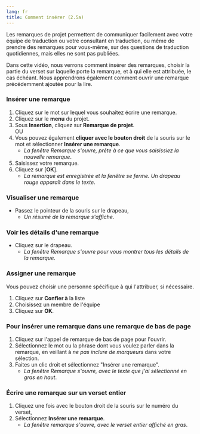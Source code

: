 ```yaml
---
lang: fr
title: Comment insérer (2.5a) 
---
```

Les remarques de projet permettent de communiquer facilement avec votre équipe de traduction ou votre consultant en traduction, ou même de prendre des remarques pour vous-même, sur des questions de traduction quotidiennes, mais elles ne sont pas publiées.

Dans cette vidéo, nous verrons comment insérer des remarques, choisir la partie du verset sur laquelle porte la remarque, et à qui elle est attribuée, le cas échéant. Nous apprendrons également comment ouvrir une remarque précédemment ajoutée pour la lire.

### Insérer une remarque

1.  Cliquez sur le mot sur lequel vous souhaitez écrire une remarque.
1.  Cliquez sur le **menu** du projet.
1.  Sous **Insertion**, cliquez sur **Remarque de projet**.  
    OU  
4.  Vous pouvez également **cliquer avec le bouton droit** de la souris sur le mot et sélectionner **Insérer une remarque**.
     - *La fenêtre Remarque s'ouvre, prête à ce que vous saisissiez la nouvelle remarque*.
1.  Saisissez votre remarque.
1.  Cliquez sur [**OK**].
     -  *La remarque est enregistrée et la fenêtre se ferme. Un drapeau rouge apparaît dans le texte*.

### Visualiser une remarque

-  Passez le pointeur de la souris sur le drapeau,
     -  *Un résumé de la remarque s'affiche*.

### Voir les détails d'une remarque

-  Cliquez sur le drapeau.
   -  *La fenêtre Remarque s'ouvre pour vous montrer tous les détails de la remarque*.

### Assigner une remarque

Vous pouvez choisir une personne spécifique à qui l'attribuer, si nécessaire.

1.  Cliquez sur **Confier à** la liste
1.  Choisissez un membre de l'équipe
1.  Cliquez sur **OK**.

### Pour insérer une remarque dans une remarque de bas de page

1.  Cliquez sur l'appel de remarque de bas de page pour l'ouvrir.
1.  Sélectionnez le mot ou la phrase dont vous voulez parler dans la remarque, en veillant à *ne pas inclure de marqueurs* dans votre sélection.
1.  Faites un clic droit et sélectionnez "Insérer une remarque".
     -  *La fenêtre Remarque s'ouvre, avec le texte que j'ai sélectionné en gras en haut*.

### Écrire une remarque sur un verset entier

1.  Cliquez une fois avec le bouton droit de la souris sur le numéro du verset,
1.  Sélectionnez **Insérer une remarque**.
     -  *La fenêtre remarque s'ouvre, avec le verset entier affiché en gras*.

